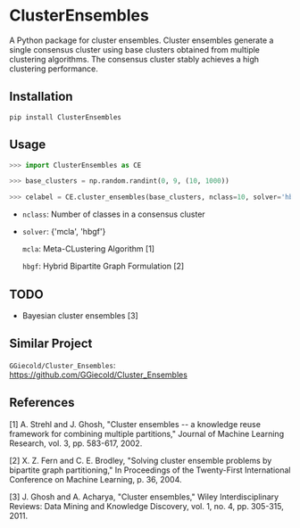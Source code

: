# ClusterEnsembles

A Python package for cluster ensembles. Cluster ensembles generate a single consensus cluster using base clusters obtained from multiple clustering algorithms. The consensus cluster stably achieves a high clustering performance. 

Installation
------------

```
pip install ClusterEnsembles
```

Usage
-----

```python
>>> import ClusterEnsembles as CE

>>> base_clusters = np.random.randint(0, 9, (10, 1000))

>>> celabel = CE.cluster_ensembles(base_clusters, nclass=10, solver='hbgf')
```

- `nclass`: Number of classes in a consensus cluster
- `solver`: {'mcla', 'hbgf'}
    
    `mcla`: Meta-CLustering Algorithm [1]
    
    `hbgf`: Hybrid Bipartite Graph Formulation [2]


TODO
----

- Bayesian cluster ensembles [3]

Similar Project
---------------

`GGiecold/Cluster_Ensembles`: https://github.com/GGiecold/Cluster_Ensembles

References
----------

[1] A. Strehl and J. Ghosh, 
"Cluster ensembles -- a knowledge reuse framework for combining multiple partitions,"
Journal of Machine Learning Research, vol. 3, pp. 583-617, 2002.

[2] X. Z. Fern and C. E. Brodley, 
"Solving cluster ensemble problems by bipartite graph partitioning,"
In Proceedings of the Twenty-First International Conference on Machine Learning, p. 36, 2004.

[3] J. Ghosh and A. Acharya, 
"Cluster ensembles," 
Wiley Interdisciplinary Reviews: Data Mining and Knowledge Discovery, vol. 1, no. 4, pp. 305-315, 2011. 
